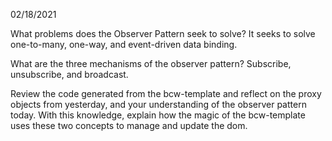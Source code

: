 02/18/2021

What problems does the Observer Pattern seek to solve? It seeks to solve one-to-many, one-way, and event-driven data binding. 

What are the three mechanisms of the observer pattern? Subscribe, unsubscribe, and broadcast.

Review the code generated from the bcw-template and reflect on the proxy objects from yesterday, and your understanding of the observer pattern today. With this knowledge, explain how the magic of the bcw-template uses these two concepts to manage and update the dom.
